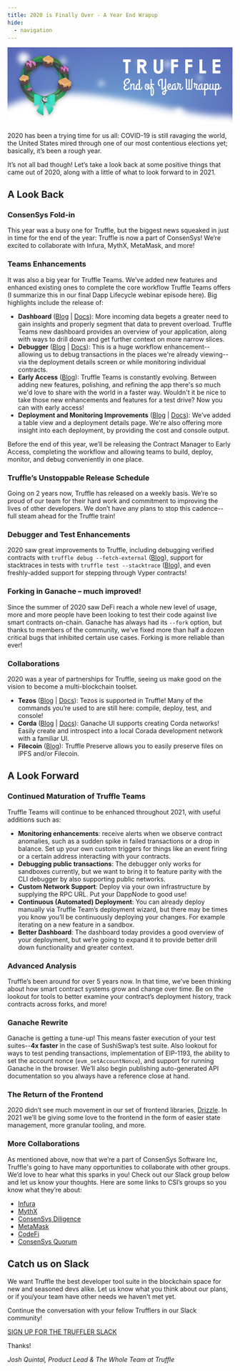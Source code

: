 ```yaml
---
title: 2020 is Finally Over - A Year End Wrapup
hide:
  - navigation
---
```


![Truffle End of Year Wrapup Banner](/img/blog/2020-is-finally-over-a-year-end-wrapup/blog-header.png)

2020 has been a trying time for us all: COVID-19 is still ravaging the world, the United States mired through one of our most contentious elections yet; basically, it’s been a rough year.

It’s not all bad though! Let’s take a look back at some positive things that came out of 2020, along with a little of what to look forward to in 2021.

## A Look Back

### ConsenSys Fold-in

This year was a busy one for Truffle, but the biggest news squeaked in just in time for the end of the year: Truffle is now a part of ConsenSys! We’re excited to collaborate with Infura, MythX, MetaMask, and more!

### Teams Enhancements

It was also a big year for Truffle Teams. We’ve added new features and enhanced existing ones to complete the core workflow Truffle Teams offers (I summarize this in our final Dapp Lifecycle webinar episode here). Big highlights include the release of:

* **Dashboard** ([Blog](/blog/get-a-birds-eye-view-with-truffle-teams-new-dashboard) | [Docs](/docs/teams/dashboard/dashboard-overview)): More incoming data begets a greater need to gain insights and properly segment that data to prevent overload. Truffle Teams new dashboard provides an overview of your application, along with ways to drill down and get further context on more narrow slices.
* **Debugger** ([Blog](/blog/debug-quickly-and-in-context-with-truffle-teams-new-debugger) | [Docs](/docs/teams/debugger/debugger-overview)): This is a huge workflow enhancement--allowing us to debug transactions in the places we're already viewing--via the deployment details screen or while monitoring individual contracts.
* **Early Access** ([Blog](/blog/try-new-features-first-with-truffle-teams-early-access)): Truffle Teams is constantly evolving. Between adding new features, polishing, and refining the app there's so much we'd love to share with the world in a faster way. Wouldn't it be nice to take those new enhancements and features for a test drive? Now you can with early access!
* **Deployment and Monitoring Improvements** ([Blog](/blog/you-decide-pipeline-or-table-view-in-truffle-teams-deployments-manager) | [Docs](/docs/teams/deployments/deployments-overview)): We’ve added a table view and a deployment details page. We're also offering more insight into each deployment, by providing the cost and console output.

Before the end of this year, we’ll be releasing the Contract Manager to Early Access, completing the workflow and allowing teams to build, deploy, monitor, and debug conveniently in one place.

### Truffle’s Unstoppable Release Schedule

Going on 2 years now, Truffle has released on a weekly basis. We’re so proud of our team for their hard work and commitment to improving the lives of other developers. We don’t have any plans to stop this cadence--full steam ahead for the Truffle train!

### Debugger and Test Enhancements

2020 saw great improvements to Truffle, including debugging verified contracts with `truffle debug --fetch-external` ([Blog](/blog/debugging-verified-external-contracts-with-truffle-debugger)), support for stacktraces in tests with `truffle test --stacktrace` ([Blog](/blog/stack-tracing-with-truffle-test)), and even freshly-added support for stepping through Vyper contracts!

### Forking in Ganache – much improved!

Since the summer of 2020 saw DeFi reach a whole new level of usage, more and more people have been looking to test their code against live smart contracts on-chain. Ganache has always had its `--fork` option, but thanks to members of the community, we’ve fixed more than half a dozen critical bugs that inhibited certain use cases. Forking is more reliable than ever!

### Collaborations

2020 was a year of partnerships for Truffle, seeing us make good on the vision to become a multi-blockchain toolset.

* **Tezos** ([Blog](/blog/branching-out-announcing-tezos-support-in-truffle) | [Docs](/docs/tezos/truffle/quickstart)): Tezos is supported in Truffle! Many of the commands you’re used to are still here: compile, deploy, test, and console!
* **Corda** ([Blog](/blog/branching-out-phase-2-of-corda-flavored-ganache) | [Docs](/docs/ganache/corda/working-with-corda)): Ganache UI supports creating Corda networks! Easily create and introspect into a local Corada development network with a familiar UI.
* **Filecoin** ([Blog](/blog/announcing-collaboration-with-filecoin)): Truffle Preserve allows you to easily preserve files on IPFS and/or Filecoin.

## A Look Forward

### Continued Maturation of Truffle Teams

Truffle Teams will continue to be enhanced throughout 2021, with useful additions such as:

* **Monitoring enhancements**: receive alerts when we observe contract anomalies, such as a sudden spike in failed transactions or a drop in balance. Set up your own custom triggers for things like an event firing or a certain address interacting with your contracts.
* **Debugging public transactions**: The debugger only works for sandboxes currently, but we want to bring it to feature parity with the CLI debugger by also supporting public networks.
* **Custom Network Support**: Deploy via your own infrastructure by supplying the RPC URL. Put your DappNode to good use!
* **Continuous (Automated) Deployment**: You can already deploy manually via Truffle Team’s deployment wizard, but there may be times you know you’ll be continuously deploying your changes. For example iterating on a new feature in a sandbox.
* **Better Dashboard**: The dashboard today provides a good overview of your deployment, but we’re going to expand it to provide better drill down functionality and greater context.

### Advanced Analysis

Truffle’s been around for over 5 years now. In that time, we’ve been thinking about how smart contract systems grow and change over time. Be on the lookout for tools to better examine your contract’s deployment history, track contracts across forks, and more!

### Ganache Rewrite

Ganache is getting a tune-up! This means faster execution of your test suites--**4x faster** in the case of SushiSwap’s test suite. Also lookout for ways to test pending transactions, implementation of EIP-1193, the ability to set the account nonce (`evm_setAccountNonce`), and support for running Ganache in the browser. We’ll also begin publishing auto-generated API documentation so you always have a reference close at hand.

### The Return of the Frontend

2020 didn’t see much movement in our set of frontend libraries, [Drizzle](https://github.com/trufflesuite/drizzle). In 2021 we’ll be giving some love to the frontend in the form of easier state management, more granular tooling, and more.

### More Collaborations

As mentioned above, now that we’re a part of ConsenSys Software Inc, Truffle's going to have many opportunities to collaborate with other groups. We’d love to hear what this sparks in you! Check out our Slack group below and let us know your thoughts. Here are some links to CSI’s groups so you know what they’re about:

* [Infura](https://infura.io/)
* [MythX](https://mythx.io/)
* [ConsenSys Diligence](https://consensys.net/diligence/)
* [MetaMask](https://metamask.io/)
* [CodeFi](https://codefi.consensys.net/)
* [ConsenSys Quorum](https://consensys.net/quorum/)

## Catch us on Slack

We want Truffle the best developer tool suite in the blockchain space for new and seasoned devs alike. Let us know what you think about our plans, or if you/your team have other needs we haven't met yet.

Continue the conversation with your fellow Trufflers in our Slack community!

<div class="mt-12 text-center">
  <a class="btn btn-truffle mt-3" href="https://join.slack.com/t/truffle-community/shared_invite/zt-8wab0bnl-KcugRAqsY9yeNJYcnanfLA" target="_blank">SIGN UP FOR THE TRUFFLER SLACK</a>
</div>

Thanks!

_Josh Quintal, Product Lead & The Whole Team at Truffle_
